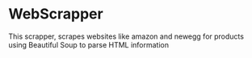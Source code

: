 # WebScrapper

This scrapper, scrapes websites like amazon and newegg for products using Beautiful Soup to parse HTML information
